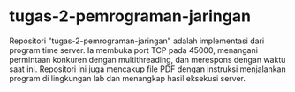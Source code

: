 # tugas-2-pemrograman-jaringan
Repositori "tugas-2-pemrograman-jaringan" adalah implementasi dari program time server. Ia membuka port TCP pada 45000, menangani permintaan konkuren dengan multithreading, dan merespons dengan waktu saat ini. Repositori ini juga mencakup file PDF dengan instruksi menjalankan program di lingkungan lab dan menangkap hasil eksekusi server.
